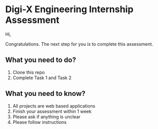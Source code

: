 # Digi-X Engineering Internship Assessment

Hi,

Congratulations. The next step for you is to complete this assessment.


## What you need to do?

1. Clone this repo
2. Complete Task 1 and Task 2

## What you need to know?

1. All projects are web based applications
2. Finish your assessment within 1 week
3. Please ask if anything is unclear
4. Please follow instructions